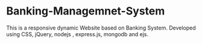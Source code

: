 # Banking-Managemnet-System
This is a responsive dynamic Website based on Banking System. 
Developed using CSS, jQuery, nodejs , express.js, mongodb and ejs.
